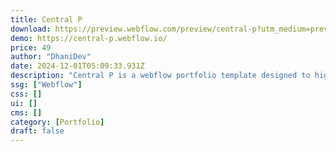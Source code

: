 ```yaml
---
title: Central P
download: https://preview.webflow.com/preview/central-p?utm_medium=preview_link&utm_source=designer&utm_content=central-p&preview=e53f796c3af0fb8a5c475ce9738c7e4f&workflow=preview
demo: https://central-p.webflow.io/
price: 49
author: "DhaniDev"
date: 2024-12-01T05:09:33.931Z
description: "Central P is a webflow portfolio template designed to highlight your work. Perfect for freelancers, creatives, and designer."
ssg: ["Webflow"]
css: []
ui: []
cms: []
category: [Portfolio]
draft: false
---
```

